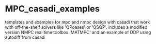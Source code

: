 # MPC_casadi_examples
templates and examples for mpc and nmpc design with casadi that work with off-the-shelf solvers like 'QPoases' or 'OSQP'. includes a modified version NMPC real time toolbox 'MATMPC' and an example of DDP using autodiff from casadi

